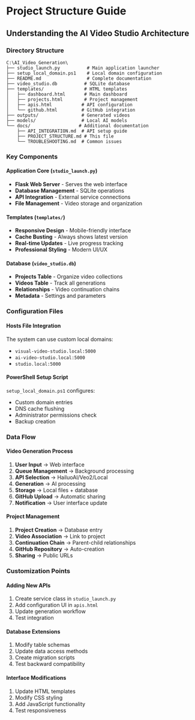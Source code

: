 # Project Structure Guide
## Understanding the AI Video Studio Architecture

### Directory Structure
```
C:\AI_Video_Generation\
├── studio_launch.py          # Main application launcher
├── setup_local_domain.ps1    # Local domain configuration
├── README.md                 # Complete documentation
├── video_studio.db          # SQLite database
├── templates/               # HTML templates
│   ├── dashboard.html       # Main dashboard
│   ├── projects.html        # Project management
│   ├── apis.html           # API configuration
│   └── github.html         # GitHub integration
├── outputs/                # Generated videos
├── models/                 # Local AI models
└── docs/                  # Additional documentation
    ├── API_INTEGRATION.md  # API setup guide
    ├── PROJECT_STRUCTURE.md # This file
    └── TROUBLESHOOTING.md  # Common issues
```

### Key Components

#### Application Core (`studio_launch.py`)
- **Flask Web Server** - Serves the web interface
- **Database Management** - SQLite operations
- **API Integration** - External service connections
- **File Management** - Video storage and organization

#### Templates (`templates/`)
- **Responsive Design** - Mobile-friendly interface
- **Cache Busting** - Always shows latest version
- **Real-time Updates** - Live progress tracking
- **Professional Styling** - Modern UI/UX

#### Database (`video_studio.db`)
- **Projects Table** - Organize video collections
- **Videos Table** - Track all generations
- **Relationships** - Video continuation chains
- **Metadata** - Settings and parameters

### Configuration Files

#### Hosts File Integration
The system can use custom local domains:
- `visual-video-studio.local:5000`
- `ai-video-studio.local:5000`
- `studio.local:5000`

#### PowerShell Setup Script
`setup_local_domain.ps1` configures:
- Custom domain entries
- DNS cache flushing
- Administrator permissions check
- Backup creation

### Data Flow

#### Video Generation Process
1. **User Input** → Web interface
2. **Queue Management** → Background processing
3. **API Selection** → HailuoAI/Veo2/Local
4. **Generation** → AI processing
5. **Storage** → Local files + database
6. **GitHub Upload** → Automatic sharing
7. **Notification** → User interface update

#### Project Management
1. **Project Creation** → Database entry
2. **Video Association** → Link to project
3. **Continuation Chain** → Parent-child relationships
4. **GitHub Repository** → Auto-creation
5. **Sharing** → Public URLs

### Customization Points

#### Adding New APIs
1. Create service class in `studio_launch.py`
2. Add configuration UI in `apis.html`
3. Update generation workflow
4. Test integration

#### Database Extensions
1. Modify table schemas
2. Update data access methods
3. Create migration scripts
4. Test backward compatibility

#### Interface Modifications
1. Update HTML templates
2. Modify CSS styling
3. Add JavaScript functionality
4. Test responsiveness